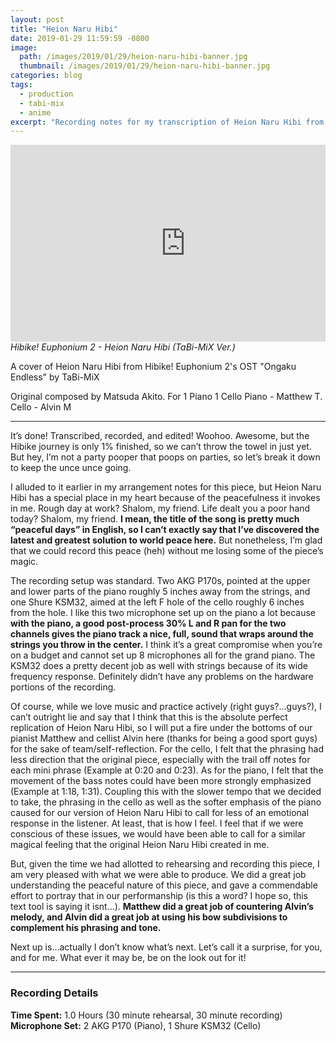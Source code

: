 ```yaml
---
layout: post
title: "Heion Naru Hibi"
date: 2019-01-29 11:59:59 -0800
image: 
  path: /images/2019/01/29/heion-naru-hibi-banner.jpg
  thumbnail: /images/2019/01/29/heion-naru-hibi-banner.jpg
categories: blog
tags:
  - production
  - tabi-mix
  - anime
excerpt: "Recording notes for my transcription of Heion Naru Hibi from Kyoto Animation’s Hibike! Euphonium series."
---
```


<figure class="align-center" style="margin:0px;padding:0px;overflow:hidden">
    <div style="text-align: center;">
        <iframe
            width="560"
            height="315"
            src="https://www.youtube.com/embed/ybG5yB_lp8g"
            frameborder="0">
        </iframe>
    </div>
    <figcaption><i>Hibike! Euphonium 2 - Heion Naru Hibi (TaBi-MiX Ver.)</i></figcaption>
</figure>

A cover of Heion Naru Hibi from Hibike! Euphonium 2's OST "Ongaku Endless" by TaBi-MiX

Original composed by Matsuda Akito. For 1 Piano 1 Cello Piano - Matthew T. Cello - Alvin M

<hr>

It’s done!  Transcribed, recorded, and edited!  Woohoo.  Awesome, but the Hibike journey is only 1% finished, so we can’t throw the towel in just yet.  But hey, I’m not a party pooper that poops on parties, so let’s break it down to keep the unce unce going.

I alluded to it earlier in my arrangement notes for this piece, but Heion Naru Hibi has a special place in my heart because of the peacefulness it invokes in me.  Rough day at work?  Shalom, my friend.  Life dealt you a poor hand today?  Shalom, my friend.  **I mean, the title of the song is pretty much “peaceful days” in English, so I can’t exactly say that I’ve discovered the latest and greatest solution to world peace here.**  But nonetheless, I’m glad that we could record this peace (heh) without me losing some of the piece’s magic.

The recording setup was standard.  Two AKG P170s, pointed at the upper and lower parts of the piano roughly 5 inches away from the strings, and one Shure KSM32, aimed at the left F hole of the cello roughly 6 inches from the hole.  I like this two microphone set up on the piano a lot because **with the piano, a good post-process 30% L and R pan for the two channels gives the piano track a nice, full, sound that wraps around the strings you throw in the center.**  I think it’s a great compromise when you’re on a budget and cannot set up 8 microphones all for the grand piano.  The KSM32 does a pretty decent job as well with strings because of its wide frequency response.  Definitely didn’t have any problems on the hardware portions of the recording.

Of course, while we love music and practice actively (right guys?…guys?), I can’t outright lie and say that I think that this is the absolute perfect replication of Heion Naru Hibi, so I will put a fire under the bottoms of our pianist Matthew and cellist Alvin here (thanks for being a good sport guys) for the sake of team/self-reflection.  For the cello, I felt that the phrasing had less direction that the original piece, especially with the trail off notes for each mini phrase (Example at 0:20 and 0:23).  As for the piano, I felt that the movement of the bass notes could have been more strongly emphasized (Example at 1:18, 1:31).  Coupling this with the slower tempo that we decided to take, the phrasing in the cello as well as the softer emphasis of the piano caused for our version of Heion Naru Hibi to call for less of an emotional response in the listener.  At least, that is how I feel.  I feel that if we were conscious of these issues, we would have been able to call for a similar magical feeling that the original Heion Naru Hibi created in me.

But, given the time we had allotted to rehearsing and recording this piece, I am very pleased with what we were able to produce.  We did a great job understanding the peaceful nature of this piece, and gave a commendable effort to portray that in our performanship (is this a word? I hope so, this text tool is saying it isnt…).  **Matthew did a great job of countering Alvin’s melody, and Alvin did a great job at using his bow subdivisions to complement his phrasing and tone.**

Next up is…actually I don’t know what’s next.  Let’s call it a surprise, for you, and for me.  What ever it may be, be on the look out for it!

<hr>

### Recording Details

**Time Spent:**  1.0 Hours (30 minute rehearsal, 30 minute recording)
**Microphone Set:**   2 AKG P170 (Piano), 1 Shure KSM32 (Cello)